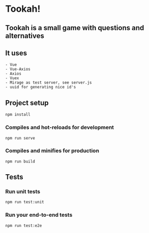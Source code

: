 # Tookah!

## Tookah is a small game with questions and alternatives

## It uses
```
- Vue
- Vue-Axios
- Axios
- Vuex
- Mirage as test server, see server.js
- uuid for generating nice id's
```

## Project setup
```
npm install
```

### Compiles and hot-reloads for development
```
npm run serve
```

### Compiles and minifies for production
```
npm run build
```

## Tests
### Run unit tests
```
npm run test:unit
```
### Run your end-to-end tests
```
npm run test:e2e
```
